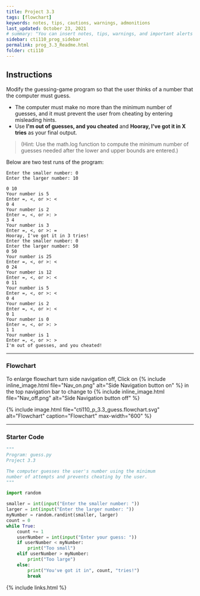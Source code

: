```yaml
---
title: Project 3.3
tags: [flowchart]
keywords: notes, tips, cautions, warnings, admonitions
last_updated: October 23, 2021
# summary: "You can insert notes, tips, warnings, and important alerts in your content. These notes are stored as shortcodes made available through the linksrefs.hmtl include."
sidebar: cti110_prog_sidebar
permalink: prog_3.3_Readme.html
folder: cti110
---
```


## Instructions

Modify the guessing-game program so that the user thinks of a number that the computer must guess.

- The computer must make no more than the minimum number of guesses, and it must prevent the user from cheating by entering misleading hints.
- Use **I'm out of guesses, and you cheated** and **Hooray, I've got it in X tries** as your final output.

>(Hint: Use the math.log function to compute the minimum number of guesses needed after the lower and upper bounds are entered.)

Below are two test runs of the program:

```text
Enter the smaller number: 0
Enter the larger number: 10

0 10
Your number is 5
Enter =, <, or >: <
0 4
Your number is 2
Enter =, <, or >: >
3 4
Your number is 3
Enter =, <, or >: =
Hooray, I've got it in 3 tries!
Enter the smaller number: 0
Enter the larger number: 50
0 50
Your number is 25
Enter =, <, or >: <
0 24
Your number is 12
Enter =, <, or >: <
0 11
Your number is 5
Enter =, <, or >: <
0 4
Your number is 2
Enter =, <, or >: <
0 1
Your number is 0
Enter =, <, or >: >
1 1
Your number is 1
Enter =, <, or >: >
I'm out of guesses, and you cheated!
```

---

### Flowchart

To enlarge flowchart turn side navigation off, Click on {% include inline_image.html
file="Nav_on.png" alt="Side Navigation button on" %} in the top navigation bar to change to {% include inline_image.html
file="Nav_off.png" alt="Side Navigation button off" %}

{% include image.html file="cti110_p_3.3_guess.flowchart.svg" alt="Flowchart" caption="Flowchart" max-width="600" %}

---

### Starter Code

```python
"""
Program: guess.py
Project 3.3

The computer guesses the user's number using the minimum
number of attempts and prevents cheating by the user.
"""

import random

smaller = int(input("Enter the smaller number: "))
larger = int(input("Enter the larger number: "))
myNumber = random.randint(smaller, larger)
count = 0
while True:
    count += 1
    userNumber = int(input("Enter your guess: "))
    if userNumber < myNumber:
        print("Too small")
    elif userNumber > myNumber:
        print("Too large")
    else:
        print("You've got it in", count, "tries!")
        break

```

{% include links.html %}
